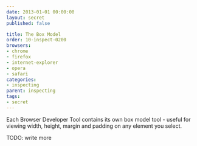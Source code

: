 ```yaml
---
date: 2013-01-01 00:00:00
layout: secret
published: false

title: The Box Model
order: 10-inspect-0200
browsers:
- chrome
- firefox
- internet-explorer
- opera
- safari
categories:
- inspecting
parent: inspecting
tags:
- secret
---
```


<p>Each Browser Developer Tool contains its own box model tool - useful for viewing width, height, margin and padding on any element you select.</p>

TODO: write more